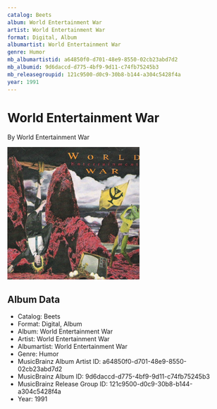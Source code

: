 ```yaml
---
catalog: Beets
album: World Entertainment War
artist: World Entertainment War
format: Digital, Album
albumartist: World Entertainment War
genre: Humor
mb_albumartistid: a64850f0-d701-48e9-8550-02cb23abd7d2
mb_albumid: 9d6daccd-d775-4bf9-9d11-c74fb75245b3
mb_releasegroupid: 121c9500-d0c9-30b8-b144-a304c5428f4a
year: 1991
---
```


# World Entertainment War

By World Entertainment War

![](../../assets/beetscovers/World_Entertainment_War-World_Entertainment_War.png)

## Album Data

- Catalog: Beets
- Format: Digital, Album
- Album: World Entertainment War
- Artist: World Entertainment War
- Albumartist: World Entertainment War
- Genre: Humor
- MusicBrainz Album Artist ID: a64850f0-d701-48e9-8550-02cb23abd7d2
- MusicBrainz Album ID: 9d6daccd-d775-4bf9-9d11-c74fb75245b3
- MusicBrainz Release Group ID: 121c9500-d0c9-30b8-b144-a304c5428f4a
- Year: 1991

